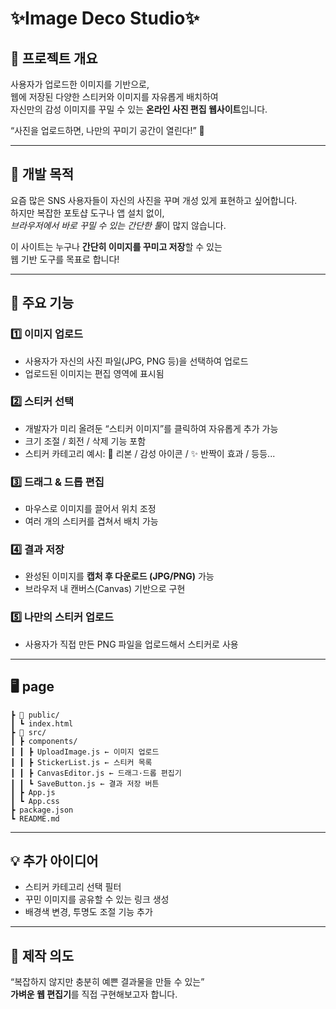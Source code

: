 # ✨Image Deco Studio✨

## 📌 프로젝트 개요
사용자가 업로드한 이미지를 기반으로,  
웹에 저장된 다양한 스티커와 이미지를 자유롭게 배치하여  
자신만의 감성 이미지를 꾸밀 수 있는 **온라인 사진 편집 웹사이트**입니다.  

“사진을 업로드하면, 나만의 꾸미기 공간이 열린다!” 🎨  

---

## 🎯 개발 목적
요즘 많은 SNS 사용자들이 자신의 사진을 꾸며 개성 있게 표현하고 싶어합니다.  
하지만 복잡한 포토샵 도구나 앱 설치 없이,  
*브라우저에서 바로 꾸밀 수 있는 간단한 툴*이 많지 않습니다.  

이 사이트는 누구나 **간단히 이미지를 꾸미고 저장**할 수 있는  
웹 기반 도구를 목표로 합니다!  

---

## 🧩 주요 기능

### 1️⃣ 이미지 업로드
- 사용자가 자신의 사진 파일(JPG, PNG 등)을 선택하여 업로드  
- 업로드된 이미지는 편집 영역에 표시됨  

### 2️⃣ 스티커 선택
- 개발자가 미리 올려둔 “스티커 이미지”를 클릭하여 자유롭게 추가 가능  
- 크기 조절 / 회전 / 삭제 기능 포함  
- 스티커 카테고리 예시:  🎀 리본 /  감성 아이콘 / ✨ 반짝이 효과  / 등등...

### 3️⃣ 드래그 & 드롭 편집
- 마우스로 이미지를 끌어서 위치 조정  
- 여러 개의 스티커를 겹쳐서 배치 가능  

### 4️⃣ 결과 저장
- 완성된 이미지를 **캡처 후 다운로드 (JPG/PNG)** 가능  
- 브라우저 내 캔버스(Canvas) 기반으로 구현  

### 5️⃣ 나만의 스티커 업로드
- 사용자가 직접 만든 PNG 파일을 업로드해서 스티커로 사용  

---

## 🖥️ page 

```📂 image-deco/
┣ 📁 public/
┃ ┗ index.html
┣ 📁 src/
┃ ┣ components/
┃ ┃ ┣ UploadImage.js ← 이미지 업로드 
┃ ┃ ┣ StickerList.js ← 스티커 목록 
┃ ┃ ┣ CanvasEditor.js ← 드래그·드롭 편집기
┃ ┃ ┗ SaveButton.js ← 결과 저장 버튼
┃ ┣ App.js
┃ ┗ App.css
┣ package.json
┗ README.md
```

---

## 💡 추가 아이디어
- 스티커 카테고리 선택 필터
- 꾸민 이미지를 공유할 수 있는 링크 생성
- 배경색 변경, 투명도 조절 기능 추가
---
## 🧠 제작 의도
 
“복잡하지 않지만 충분히 예쁜 결과물을 만들 수 있는”  
**가벼운 웹 편집기**를 직접 구현해보고자 합니다.
